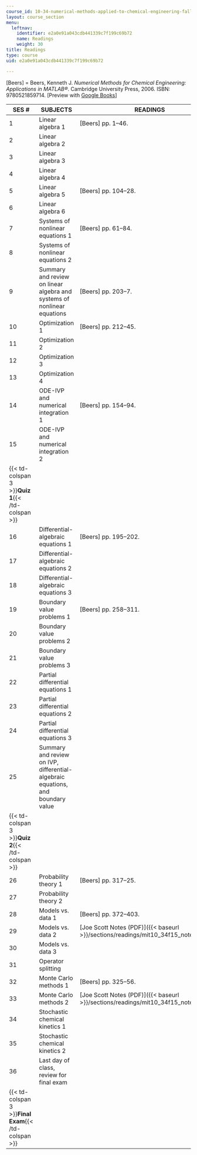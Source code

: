```yaml
---
course_id: 10-34-numerical-methods-applied-to-chemical-engineering-fall-2015
layout: course_section
menu:
  leftnav:
    identifier: e2a0e91a043cdb441339c7f199c69b72
    name: Readings
    weight: 30
title: Readings
type: course
uid: e2a0e91a043cdb441339c7f199c69b72

---
```


\[Beers\] = Beers, Kenneth J. _Numerical Methods for Chemical Engineering: Applications in MATLAB®_. Cambridge University Press, 2006. ISBN: 9780521859714. \[Preview with [Google Books](http://books.google.com/books?id=_dycW5UTVc0C&pg=PAfrontcover)\]

| SES # | SUBJECTS | READINGS |
| --- | --- | --- |
| 1 | Linear algebra 1 | \[Beers\] pp. 1–46. |
| 2 | Linear algebra 2 | &nbsp; |
| 3 | Linear algebra 3 | &nbsp; |
| 4 | Linear algebra 4 | &nbsp; |
| 5 | Linear algebra 5 | \[Beers\] pp. 104–28. |
| 6 | Linear algebra 6 | &nbsp; |
| 7 | Systems of nonlinear equations 1 | \[Beers\] pp. 61–84. |
| 8 | Systems of nonlinear equations 2 | &nbsp; |
| 9 | Summary and review on linear algebra and systems of nonlinear equations | \[Beers\] pp. 203–7. |
| 10 | Optimization 1 | \[Beers\] pp. 212–45. |
| 11 | Optimization 2 | &nbsp; |
| 12 | Optimization 3 | &nbsp; |
| 13 | Optimization 4 | &nbsp; |
| 14 | ODE-IVP and numerical integration 1 | \[Beers\] pp. 154–94. |
| 15 | ODE-IVP and numerical integration 2 | &nbsp; |
| {{< td-colspan 3 >}}**Quiz 1**{{< /td-colspan >}} |||
| 16 | Differential-algebraic equations 1 | \[Beers\] pp. 195–202. |
| 17 | Differential-algebraic equations 2 | &nbsp; |
| 18 | Differential-algebraic equations 3 | &nbsp; |
| 19 | Boundary value problems 1 | \[Beers\] pp. 258–311. |
| 20 | Boundary value problems 2 | &nbsp; |
| 21 | Boundary value problems 3 | &nbsp; |
| 22 | Partial differential equations 1 | &nbsp; |
| 23 | Partial differential equations 2 | &nbsp; |
| 24 | Partial differential equations 3 | &nbsp; |
| 25 | Summary and review on IVP, differential-algebraic equations, and boundary value | &nbsp; |
| {{< td-colspan 3 >}}**Quiz 2**{{< /td-colspan >}} |||
| 26 | Probability theory 1 | \[Beers\] pp. 317–25. |
| 27 | Probability theory 2 | &nbsp; |
| 28 | Models vs. data 1 | \[Beers\] pp. 372–403. |
| 29 | Models vs. data 2 | [Joe Scott Notes (PDF)]({{< baseurl >}}/sections/readings/mit10_34f15_notesfromjoe) |
| 30 | Models vs. data 3 | &nbsp; |
| 31 | Operator splitting | &nbsp; |
| 32 | Monte Carlo methods 1 | \[Beers\] pp. 325–56. |
| 33 | Monte Carlo methods 2 | [Joe Scott Notes (PDF)]({{< baseurl >}}/sections/readings/mit10_34f15_notesfromjoe) |
| 34 | Stochastic chemical kinetics 1 | &nbsp; |
| 35 | Stochastic chemical kinetics 2 | &nbsp; |
| 36 | Last day of class, review for final exam | &nbsp; |
| {{< td-colspan 3 >}}**Final Exam**{{< /td-colspan >}} ||